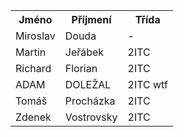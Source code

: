 <html>
  <head>
  </head>
  <body>
  <table>
    <th>Jméno</th>
    <th>Příjmení</th>
    <th>Třída</th>
    <tr>
      <td>Miroslav</td>
      <td>Douda</td>
      <td>-</td>
    </tr>
    <tr>
      <td>Martin</td>
      <td>Jeřábek</td>
      <td>2ITC</td>
    </tr>
    <tr>
      <td>Richard</td>
      <td>Florian</td>
      <td>2ITC</td>
    </tr>
    <tr>
      <td>ADAM</td>
      <td>DOLEŽAL</td>
      <td>2ITC wtf</td>
    </tr>
    <tr>
      <td>Tomáš</td>
      <td>Procházka</td>
      <td>2ITC</td>
    </tr>
    <tr>
      <td>Zdenek</td>
      <td>Vostrovsky</td>
      <td>2ITC</td>
    </tr>
  </table>
  </body>
</html>
